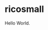 <link href="./style.css" rel="stylesheet" />

# ricosmall

<p class="profile-content">Hello World.</p>
